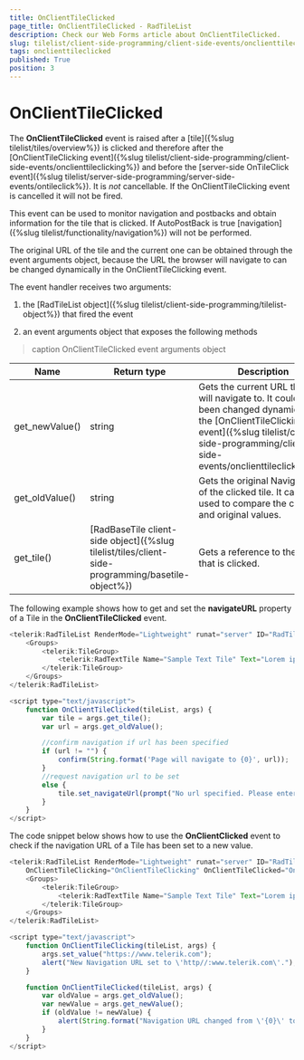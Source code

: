 ```yaml
---
title: OnClientTileClicked
page_title: OnClientTileClicked - RadTileList
description: Check our Web Forms article about OnClientTileClicked.
slug: tilelist/client-side-programming/client-side-events/onclienttileclicked
tags: onclienttileclicked
published: True
position: 3
---
```


# OnClientTileClicked





The **OnClientTileClicked** event is raised after a [tile]({%slug tilelist/tiles/overview%}) is clicked and therefore after the [OnClientTileClicking event]({%slug tilelist/client-side-programming/client-side-events/onclienttileclicking%}) and before the [server-side OnTileClick event]({%slug tilelist/server-side-programming/server-side-events/ontileclick%}). It is *not* cancellable. If the OnClientTileClicking event is cancelled it will not be fired.

This event can be used to monitor navigation and postbacks and obtain information for the tile that is clicked. If AutoPostBack is true [navigation]({%slug tilelist/functionality/navigation%}) will not be performed.

The original URL of the tile and the current one can be obtained through the event arguments object, because the URL the browser will navigate to can be changed dynamically in the OnClientTileClicking event.

The event handler receives two arguments:

1. the [RadTileList object]({%slug tilelist/client-side-programming/tilelist-object%}) that fired the event

1. an event arguments object that exposes the following methods


>caption OnClientTileClicked event arguments object

|  **Name**  |  **Return type**  |  **Description**  |
| ------ | ------ | ------ |
|get_newValue()|string|Gets the current URL the tile will navigate to. It could have been changed dynamically in the [OnClientTileClicking event]({%slug tilelist/client-side-programming/client-side-events/onclienttileclicking%}).|
|get_oldValue()|string|Gets the original NavigateUrl of the clicked tile. It can be used to compare the current and original values.|
|get_tile()|[RadBaseTile client-side object]({%slug tilelist/tiles/client-side-programming/basetile-object%})|Gets a reference to the tile that is clicked.|

The following example shows how to get and set the **navigateURL** property of a Tile in the **OnClientTileClicked** event.

````JavaScript
<telerik:RadTileList RenderMode="Lightweight" runat="server" ID="RadTileList1" OnClientTileClicked="OnClientTileClicked" AutoPostBack="false" SelectionMode="Single">
	<Groups>
		<telerik:TileGroup>
			<telerik:RadTextTile Name="Sample Text Tile" Text="Lorem ipsum dolor sit amet" Title-Text="Sample"></telerik:RadTextTile>
		</telerik:TileGroup>
	</Groups>
</telerik:RadTileList>

<script type="text/javascript">
	function OnClientTileClicked(tileList, args) {
		var tile = args.get_tile();
		var url = args.get_oldValue();

		//confirm navigation if url has been specified
		if (url != "") {
			confirm(String.format('Page will navigate to {0}', url));
		}
		//request navigation url to be set
		else {
			tile.set_navigateUrl(prompt("No url specified. Please enter a navigation url:"));
		}
	}
</script>
````



The code snippet below shows how to use the **OnClientClicked** event to check if the navigation URL of a Tile has been set to a new value.

````JavaScript
<telerik:RadTileList RenderMode="Lightweight" runat="server" ID="RadTileList1" SelectionMode="Single"
	OnClientTileClicking="OnClientTileClicking" OnClientTileClicked="OnClientTileClicked">
	<Groups>
		<telerik:TileGroup>
			<telerik:RadTextTile Name="Sample Text Tile" Text="Lorem ipsum dolor sit amet" Title-Text="Sample"></telerik:RadTextTile>
		</telerik:TileGroup>
	</Groups>
</telerik:RadTileList>

<script type="text/javascript">
	function OnClientTileClicking(tileList, args) {
		args.set_value("https://www.telerik.com");
		alert("New Navigation URL set to \'http//:www.telerik.com\'.");
	}

	function OnClientTileClicked(tileList, args) {
		var oldValue = args.get_oldValue();
		var newValue = args.get_newValue();
		if (oldValue != newValue) {
			alert(String.format("Navigation URL changed from \'{0}\' to \'{1}\'.", oldValue, newValue));
		}
	}
</script>
````


